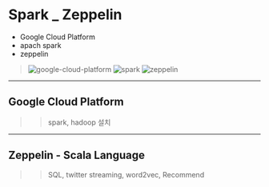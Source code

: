 # Spark _ Zeppelin
 
 - Google Cloud Platform   
 - apach spark    
 - zeppelin   

 > ![google-cloud-platform](https://user-images.githubusercontent.com/46242120/83445119-60cfe900-a487-11ea-8a09-124fe1db6958.png)
 > ![spark](https://user-images.githubusercontent.com/46242120/83443981-a12e6780-a485-11ea-8bc4-5b461a467dd5.png)
 > ![zeppelin](https://user-images.githubusercontent.com/46242120/83444923-1484a900-a487-11ea-8e9d-819ff94bb29e.png)

------ 

## Google Cloud Platform 
>> spark, hadoop 설치    
-----
## Zeppelin - Scala Language    
>> SQL, twitter streaming, word2vec, Recommend    
